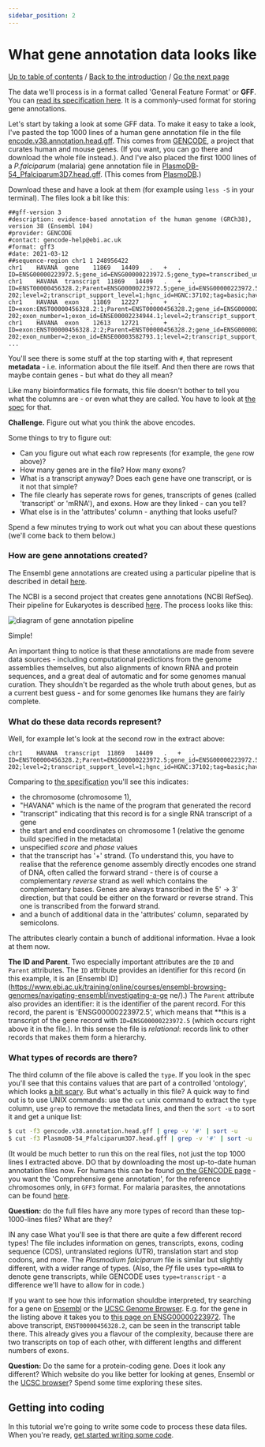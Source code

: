 ```yaml
---
sidebar_position: 2
---
```


# What gene annotation data looks like

[Up to table of contents](README.md) / [Back to the introduction](Introduction.md) / [Go the next page](Getting_started_writing_some_code.md)

The data we'll process is in a format called 'General Feature Format' or **GFF**. You can [read its specification here](https://m.ensembl.org/info/website/upload/gff3.html).  It is a commonly-used format for storing gene annotations.

Let's start by taking a look at some GFF data. To make it easy to take a look, I've pasted the top 1000 lines of
a human gene annotation file in the file [encode.v38.annotation.head.gff](gencode.v38.annotation.head.gff). This
comes from [GENCODE](https://www.gencodegenes.org), a project that curates human and mouse genes. (If you want,
you can go there and download the whole file instead.). And I've also placed the first 1000 lines of a
*P.falciparum* (malaria) gene annotation file in
[PlasmoDB-54_Pfalciparum3D7.head.gff](PlasmoDB-54_Pfalciparum3D7.head.gff). (This comes from
[PlasmoDB](https://plasmodb.org).)

Download these and have a look at them (for example using `less -S` in your terminal).  The files look a bit
like this:

    ##gff-version 3
    #description: evidence-based annotation of the human genome (GRCh38), version 38 (Ensembl 104)
    #provider: GENCODE
    #contact: gencode-help@ebi.ac.uk
    #format: gff3
    #date: 2021-03-12
    ##sequence-region chr1 1 248956422
    chr1	HAVANA	gene	11869	14409	.	+	.	ID=ENSG00000223972.5;gene_id=ENSG00000223972.5;gene_type=transcribed_unprocessed_pseudogene;gene_name=DDX11L1;level=2;hgnc_id=HGNC:37102;havana_gene=OTTHUMG00000000961.2
    chr1	HAVANA	transcript	11869	14409	.	+	.	ID=ENST00000456328.2;Parent=ENSG00000223972.5;gene_id=ENSG00000223972.5;transcript_id=ENST00000456328.2;gene_type=transcribed_unprocessed_pseudogene;gene_name=DDX11L1;transcript_type=processed_transcript;transcript_name=DDX11L1-202;level=2;transcript_support_level=1;hgnc_id=HGNC:37102;tag=basic;havana_gene=OTTHUMG00000000961.2;havana_transcript=OTTHUMT00000362751.1
    chr1	HAVANA	exon	11869	12227	.	+	.	ID=exon:ENST00000456328.2:1;Parent=ENST00000456328.2;gene_id=ENSG00000223972.5;transcript_id=ENST00000456328.2;gene_type=transcribed_unprocessed_pseudogene;gene_name=DDX11L1;transcript_type=processed_transcript;transcript_name=DDX11L1-202;exon_number=1;exon_id=ENSE00002234944.1;level=2;transcript_support_level=1;hgnc_id=HGNC:37102;tag=basic;havana_gene=OTTHUMG00000000961.2;havana_transcript=OTTHUMT00000362751.1
    chr1	HAVANA	exon	12613	12721	.	+	.	ID=exon:ENST00000456328.2:2;Parent=ENST00000456328.2;gene_id=ENSG00000223972.5;transcript_id=ENST00000456328.2;gene_type=transcribed_unprocessed_pseudogene;gene_name=DDX11L1;transcript_type=processed_transcript;transcript_name=DDX11L1-202;exon_number=2;exon_id=ENSE00003582793.1;level=2;transcript_support_level=1;hgnc_id=HGNC:37102;tag=basic;havana_gene=OTTHUMG00000000961.2;havana_transcript=OTTHUMT00000362751.1
    ...

You'll see there is some stuff at the top starting with `#`, that represent **metadata** - i.e. information about the file itself.  And then there are rows that maybe contain genes - but what do they all mean?

Like many bioinformatics file formats, this file doesn't bother to tell you what the columns are - or
even what they are called. You have to look at [the spec](https://m.ensembl.org/info/website/upload/gff3.html)
for that.

**Challenge.** Figure out what you think the above encodes.

Some things to try to figure out:

- Can you figure out what each row represents (for example, the `gene` row above)?
- How many genes are in the file?  How many exons?
- What is a transcript anyway?  Does each gene have one transcript, or is it not that simple?
- The file clearly has seperate rows for genes, transcripts of genes (called 'transcript' or 'mRNA'), and exons.  How are they linked - can you tell?
- What else is in the 'attributes' column - anything that looks useful?

Spend a few minutes trying to work out what you can about these questions (we'll come back to them below.)

### How are gene annotations created?

The Ensembl gene annotations are created using a particular pipeline that is described in detail [here](https://www.ensembl.org/info/genome/genebuild/index.html).

The NCBI is a second project that creates gene annotations (NCBI RefSeq).  Their pipeline for Eukaryotes is described [here](https://www.ncbi.nlm.nih.gov/genome/annotation_euk/process/).  The process looks like this:

![diagram of gene annotation pipeline](https://www.ncbi.nlm.nih.gov/core/assets/genome/images/Pipeline_RFAM.png)

Simple!

An important thing to notice is that these annotations are made from severe data sources - including
computational predictions from the genome assemblies themselves, but also alignments of known RNA and protein
sequences, and a great deal of automatic and for some genomes manual curation. They shouldn't be regarded as
the whole truth about genes, but as a current best guess - and for some genomes like humans they are fairly
complete.

### What do these data records represent?

Well, for example let's look at the second row in the extract above:

    chr1	HAVANA	transcript	11869	14409	.	+	.	ID=ENST00000456328.2;Parent=ENSG00000223972.5;gene_id=ENSG00000223972.5;transcript_id=ENST00000456328.2;gene_type=transcribed_unprocessed_pseudogene;gene_name=DDX11L1;transcript_type=processed_transcript;transcript_name=DDX11L1-202;level=2;transcript_support_level=1;hgnc_id=HGNC:37102;tag=basic;havana_gene=OTTHUMG00000000961.2;havana_transcript=OTTHUMT00000362751.1

Comparing to [the specification](https://m.ensembl.org/info/website/upload/gff3.html) you'll see this indicates:

* the chromosome (chromosome 1),
* "HAVANA" which is the name of the program that generated the record
* "transcript" indicating that this record is for a single RNA transcript of a gene
* the start and end coordinates on chromosome 1 (relative the genome build specified in the metadata)
* unspecified *score* and *phase* values
* that the transcript has '+' strand.  (To understand this, you have to realise that the reference genome assembly directly encodes one strand of DNA, often called the forward strand - there is of course a complementary *reverse* strand as well which contains the complementary bases.  Genes are always transcribed in the 5' -> 3' direction, but that could be either on the forward or reverse strand.  This one is transcribed from the forward strand.
* and a bunch of additional data in the 'attributes' column, separated by semicolons.

The attributes clearly contain a bunch of additional information.  Hvae a look at them now.

**The ID and Parent**. Two especially important attributes are the `ID` and `Parent` attributes. The `ID`
attribute provides an identifier for this record (in this example, it is an
[Ensembl ID](https://www.ebi.ac.uk/training/online/courses/ensembl-browsing-genomes/navigating-ensembl/investigating-a-ge
ne/).)
The `Parent` attribute also provides an identifier: it is the identifier of the parent record. For this
record, the parent is 'ENSG00000223972.5', which means that **this is a transcript of the gene record with
`ID=ENSG00000223972.5` (which occurs right above it in the file.). In this sense the file is *relational*: records link to other records that makes them form a hierarchy.

### What types of records are there?

The third column of the file above is called the `type`. If you look in the spec you'll see that this contains
values that are part of a controlled 'ontology', which looks [a bit
scary](http://www.sequenceontology.org/so_wiki/index.php/Category:SO:SOFA). But what's actually in this file? A
quick way to find out is to use UNIX commands: use the `cut` unix command to extract the `type` column, use `grep` to remove the metadata lines, and then the `sort -u` to sort it and get a unique list:

```sh
$ cut -f3 gencode.v38.annotation.head.gff | grep -v '#' | sort -u
$ cut -f3 PlasmoDB-54_Pfalciparum3D7.head.gff | grep -v '#' | sort -u
```

(It would be much better to run this on the real files, not just the top 1000 lines I extracted above.  DO that by downloading the most up-to-date human annotation files now.  For humans this can be found [on the GENCODE page](https://www.gencodegenes.org/human/) - you want the 'Comprehensive gene annotation', for the reference chromosomes only, in `GFF3` format.  For malaria parasites, the annotations can be found [here](https://plasmodb.org/plasmo/app/downloads/Current_Release/Pfalciparum3D7/gff/data/).

**Question:** do the full files have any more types of record than these top-1000-lines files? What are they?

IN any case What you'll see is that there are quite a few different record types! The file includes information
on genes, transcripts, exons, coding sequence (CDS), untranslated regions (UTR), translation start and stop
codons, and more. The *Plasmodium falciparum* file is similar but slightly different, with a wider range of
types. (Also, the *Pf* file uses `type=mRNA` to denote gene transcripts, while GENCODE uses `type=transcript` -
a difference we'll have to allow for in code.)

If you want to see how this information shouldbe interpreted, try searching for a gene on
[Ensembl](http://www.ensembl.org/index.html) or the [UCSC Genome Browser](https://genome.ucsc.edu). E.g. for the gene in the listing above it takes you to
[this page on ENSG00000223972](http://www.ensembl.org/Homo_sapiens/Gene/Summary?db=core;g=ENSG00000223972;r=1:11869-14409). The above transcript, `ENST00000456328.2`, can be seen in the transcript table there. This already gives you a flavour of the complexity, because there are two transcripts on top of each other,
with different lengths and different numbers of exons.

**Question:** Do the same for a protein-coding gene. Does it look any different? Which website do you like
better for looking at genes, Ensembl or the [UCSC browser](https://genome.ucsc.edu)? Spend some time exploring
these sites.

## Getting into coding

In this tutorial we're going to write some code to process these data files. When you're ready,
[get started writing some code](Getting_started_writing_some_code.md).
